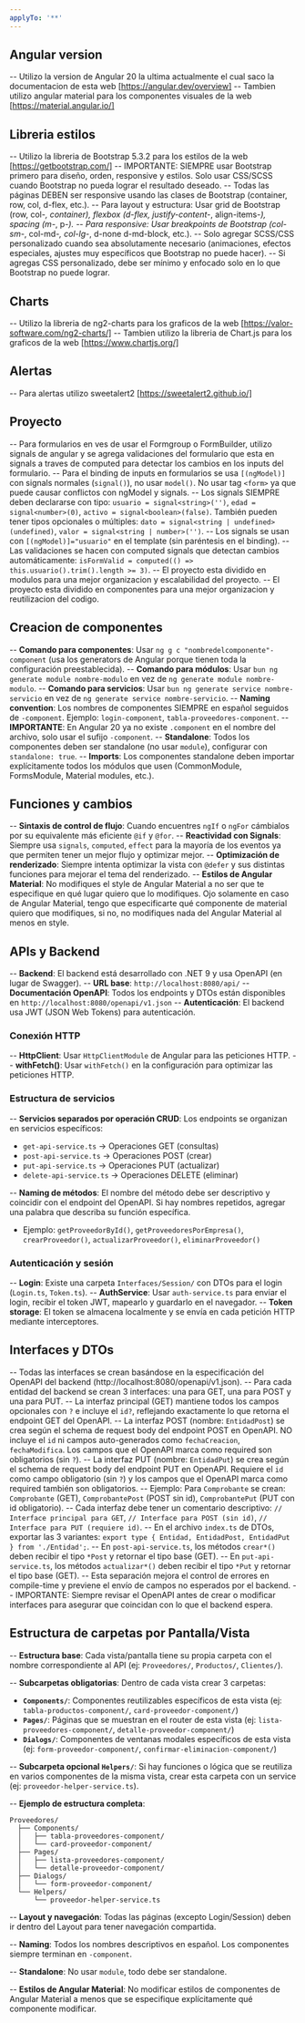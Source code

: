```yaml
---
applyTo: '**'
---
```

## Angular version
-- Utilizo la version de Angular 20 la ultima actualmente el cual saco la documentacion de esta web [https://angular.dev/overview]
-- Tambien utilizo angular material para los componentes visuales de la web [https://material.angular.io/]

## Libreria estilos
-- Utilizo la libreria de Bootstrap 5.3.2 para los estilos de la web [https://getbootstrap.com/]
-- IMPORTANTE: SIEMPRE usar Bootstrap primero para diseño, orden, responsive y estilos. Solo usar CSS/SCSS cuando Bootstrap no pueda lograr el resultado deseado.
-- Todas las páginas DEBEN ser responsive usando las clases de Bootstrap (container, row, col, d-flex, etc.).
-- Para layout y estructura: Usar grid de Bootstrap (row, col-*, container), flexbox (d-flex, justify-content-*, align-items-*), spacing (m-*, p-*).
-- Para responsive: Usar breakpoints de Bootstrap (col-sm-*, col-md-*, col-lg-*, d-none d-md-block, etc.).
-- Solo agregar SCSS/CSS personalizado cuando sea absolutamente necesario (animaciones, efectos especiales, ajustes muy específicos que Bootstrap no puede hacer).
-- Si agregas CSS personalizado, debe ser mínimo y enfocado solo en lo que Bootstrap no puede lograr.
## Charts
-- Utilizo la libreria de ng2-charts para los graficos de la web [https://valor-software.com/ng2-charts/]
-- Tambien utilizo la libreria de Chart.js para los graficos de la web [https://www.chartjs.org/]

## Alertas
-- Para alertas utilizo sweetalert2 [https://sweetalert2.github.io/]

## Proyecto
-- Para formularios en ves de usar el Formgroup o FormBuilder, utilizo signals de angular y se agrega validaciones del formulario que esta en signals a traves de computed para detectar los cambios en los inputs del formulario.
-- Para el binding de inputs en formularios se usa `[(ngModel)]` con signals normales (`signal()`), no usar `model()`. No usar tag `<form>` ya que puede causar conflictos con ngModel y signals.
-- Los signals SIEMPRE deben declararse con tipo: `usuario = signal<string>('')`, `edad = signal<number>(0)`, `activo = signal<boolean>(false)`. También pueden tener tipos opcionales o múltiples: `dato = signal<string | undefined>(undefined)`, `valor = signal<string | number>('')`.
-- Los signals se usan con `[(ngModel)]="usuario"` en el template (sin paréntesis en el binding).
-- Las validaciones se hacen con computed signals que detectan cambios automáticamente: `isFormValid = computed(() => this.usuario().trim().length >= 3)`.
-- El proyecto esta dividido en modulos para una mejor organizacion y escalabilidad del proyecto.
-- El proyecto esta dividido en componentes para una mejor organizacion y reutilizacion del codigo.

## Creacion de componentes
-- **Comando para componentes**: Usar `ng g c "nombredelcomponente"-component` (usa los generators de Angular porque tienen toda la configuración preestablecida).
-- **Comando para módulos**: Usar `bun ng generate module nombre-modulo` en vez de `ng generate module nombre-modulo`.
-- **Comando para servicios**: Usar `bun ng generate service nombre-servicio` en vez de `ng generate service nombre-servicio`.
-- **Naming convention**: Los nombres de componentes SIEMPRE en español seguidos de `-component`. Ejemplo: `login-component`, `tabla-proveedores-component`.
-- **IMPORTANTE**: En Angular 20 ya no existe `.component` en el nombre del archivo, solo usar el sufijo `-component`.
-- **Standalone**: Todos los componentes deben ser standalone (no usar `module`), configurar con `standalone: true`.
-- **Imports**: Los componentes standalone deben importar explícitamente todos los módulos que usen (CommonModule, FormsModule, Material modules, etc.).

## Funciones y cambios
-- **Sintaxis de control de flujo**: Cuando encuentres `ngIf` o `ngFor` cámbialos por su equivalente más eficiente `@if` y `@for`.
-- **Reactividad con Signals**: Siempre usa `signals`, `computed`, `effect` para la mayoría de los eventos ya que permiten tener un mejor flujo y optimizar mejor.
-- **Optimización de renderizado**: Siempre intenta optimizar la vista con `@defer` y sus distintas funciones para mejorar el tema del renderizado.
-- **Estilos de Angular Material**: No modifiques el style de Angular Material a no ser que te especifique en qué lugar quiero que lo modifiques. Ojo solamente en caso de Angular Material, tengo que especificarte qué componente de material quiero que modifiques, si no, no modifiques nada del Angular Material al menos en style.


## APIs y Backend
-- **Backend**: El backend está desarrollado con .NET 9 y usa OpenAPI (en lugar de Swagger).
-- **URL base**: `http://localhost:8080/api/`
-- **Documentación OpenAPI**: Todos los endpoints y DTOs están disponibles en `http://localhost:8080/openapi/v1.json`
-- **Autenticación**: El backend usa JWT (JSON Web Tokens) para autenticación.

### Conexión HTTP
-- **HttpClient**: Usar `HttpClientModule` de Angular para las peticiones HTTP.
-- **withFetch()**: Usar `withFetch()` en la configuración para optimizar las peticiones HTTP.

### Estructura de servicios
-- **Servicios separados por operación CRUD**: Los endpoints se organizan en servicios específicos:
  - `get-api-service.ts` → Operaciones GET (consultas)
  - `post-api-service.ts` → Operaciones POST (crear)
  - `put-api-service.ts` → Operaciones PUT (actualizar)
  - `delete-api-service.ts` → Operaciones DELETE (eliminar)

-- **Naming de métodos**: El nombre del método debe ser descriptivo y coincidir con el endpoint del OpenAPI. Si hay nombres repetidos, agregar una palabra que describa su función específica.
  - Ejemplo: `getProveedorById()`, `getProveedoresPorEmpresa()`, `crearProveedor()`, `actualizarProveedor()`, `eliminarProveedor()`

### Autenticación y sesión
-- **Login**: Existe una carpeta `Interfaces/Session/` con DTOs para el login (`Login.ts`, `Token.ts`).
-- **AuthService**: Usar `auth-service.ts` para enviar el login, recibir el token JWT, mapearlo y guardarlo en el navegador.
-- **Token storage**: El token se almacena localmente y se envía en cada petición HTTP mediante interceptores.


## Interfaces y DTOs
-- Todas las interfaces se crean basándose en la especificación del OpenAPI del backend (http://localhost:8080/openapi/v1.json).
-- Para cada entidad del backend se crean 3 interfaces: una para GET, una para POST y una para PUT.
-- La interfaz principal (GET) mantiene todos los campos opcionales con `?` e incluye el `id?`, reflejando exactamente lo que retorna el endpoint GET del OpenAPI.
-- La interfaz POST (nombre: `EntidadPost`) se crea según el schema de request body del endpoint POST en OpenAPI. NO incluye el `id` ni campos auto-generados como `fechaCreacion`, `fechaModifica`. Los campos que el OpenAPI marca como required son obligatorios (sin `?`).
-- La interfaz PUT (nombre: `EntidadPut`) se crea según el schema de request body del endpoint PUT en OpenAPI. Requiere el `id` como campo obligatorio (sin `?`) y los campos que el OpenAPI marca como required también son obligatorios.
-- Ejemplo: Para `Comprobante` se crean: `Comprobante` (GET), `ComprobantePost` (POST sin id), `ComprobantePut` (PUT con id obligatorio).
-- Cada interfaz debe tener un comentario descriptivo: `// Interface principal para GET`, `// Interface para POST (sin id)`, `// Interface para PUT (requiere id)`.
-- En el archivo `index.ts` de DTOs, exportar las 3 variantes: `export type { Entidad, EntidadPost, EntidadPut } from './Entidad';`.
-- En `post-api-service.ts`, los métodos `crear*()` deben recibir el tipo `*Post` y retornar el tipo base (GET).
-- En `put-api-service.ts`, los métodos `actualizar*()` deben recibir el tipo `*Put` y retornar el tipo base (GET).
-- Esta separación mejora el control de errores en compile-time y previene el envío de campos no esperados por el backend.
-- IMPORTANTE: Siempre revisar el OpenAPI antes de crear o modificar interfaces para asegurar que coincidan con lo que el backend espera.


## Estructura de carpetas por Pantalla/Vista
-- **Estructura base**: Cada vista/pantalla tiene su propia carpeta con el nombre correspondiente al API (ej: `Proveedores/`, `Productos/`, `Clientes/`).

-- **Subcarpetas obligatorias**: Dentro de cada vista crear 3 carpetas:
  - **`Components/`**: Componentes reutilizables específicos de esta vista (ej: `tabla-productos-component/`, `card-proveedor-component/`)
  - **`Pages/`**: Páginas que se muestran en el router de esta vista (ej: `lista-proveedores-component/`, `detalle-proveedor-component/`)
  - **`Dialogs/`**: Componentes de ventanas modales específicos de esta vista (ej: `form-proveedor-component/`, `confirmar-eliminacion-component/`)

-- **Subcarpeta opcional `Helpers/`**: Si hay funciones o lógica que se reutiliza en varios componentes de la misma vista, crear esta carpeta con un service (ej: `proveedor-helper-service.ts`).

-- **Ejemplo de estructura completa**:
  ```
  Proveedores/
    ├── Components/
    │   ├── tabla-proveedores-component/
    │   └── card-proveedor-component/
    ├── Pages/
    │   ├── lista-proveedores-component/
    │   └── detalle-proveedor-component/
    ├── Dialogs/
    │   └── form-proveedor-component/
    └── Helpers/
        └── proveedor-helper-service.ts
  ```

-- **Layout y navegación**: Todas las páginas (excepto Login/Session) deben ir dentro del Layout para tener navegación compartida.

-- **Naming**: Todos los nombres descriptivos en español. Los componentes siempre terminan en `-component`.

-- **Standalone**: No usar `module`, todo debe ser standalone.

-- **Estilos de Angular Material**: No modificar estilos de componentes de Angular Material a menos que se especifique explícitamente qué componente modificar.

